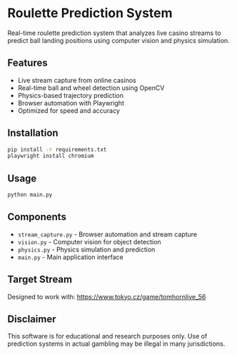 # Roulette Prediction System

Real-time roulette prediction system that analyzes live casino streams to predict ball landing positions using computer vision and physics simulation.

## Features

- Live stream capture from online casinos
- Real-time ball and wheel detection using OpenCV
- Physics-based trajectory prediction
- Browser automation with Playwright
- Optimized for speed and accuracy

## Installation

```bash
pip install -r requirements.txt
playwright install chromium
```

## Usage

```bash
python main.py
```

## Components

- `stream_capture.py` - Browser automation and stream capture
- `vision.py` - Computer vision for object detection
- `physics.py` - Physics simulation and prediction
- `main.py` - Main application interface

## Target Stream

Designed to work with: https://www.tokyo.cz/game/tomhornlive_56

## Disclaimer

This software is for educational and research purposes only. Use of prediction systems in actual gambling may be illegal in many jurisdictions.